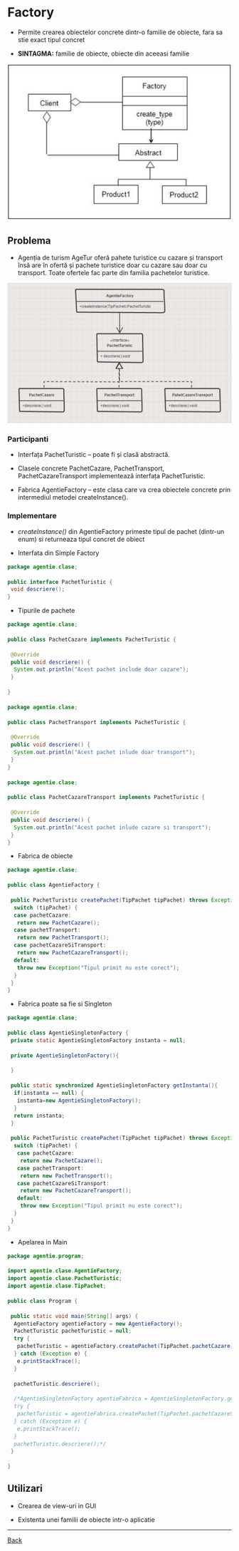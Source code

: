 # Factory

- Permite crearea obiectelor concrete dintr-o familie de obiecte, fara sa stie exact tipul concret

- **SINTAGMA:** familie de obiecte, obiecte din aceeasi familie

![Simple Factory](../img/Simple%20Factory.png)

## Problema

- Agenția de turism AgeTur oferă pahete turistice cu cazare și transport însă are în ofertă și pachete turistice doar cu cazare sau doar cu transport. Toate ofertele fac parte din familia pachetelor turistice.

![Simple Factory AgeTur](../img/SimpleFactoryAgeTur.png)

### Participanti

- Interfața PachetTuristic – poate fi și clasă abstractă.

- Clasele concrete PachetCazare, PachetTransport, PachetCazareTransport implementează interfața PachetTuristic.

- Fabrica AgentieFactory – este clasa care va crea obiectele concrete prin intermediul metodei createInstance().

### Implementare

- *createInstance()* din AgentieFactory primeste tipul de pachet (dintr-un enum) si returneaza tipul concret de obiect

- Interfata din Simple Factory

```java
package agentie.clase;

public interface PachetTuristic {
 void descriere();
}
```

- Tipurile de pachete

```java
package agentie.clase;

public class PachetCazare implements PachetTuristic {

 @Override
 public void descriere() {
  System.out.println("Acest pachet include doar cazare");
 }

}

package agentie.clase;

public class PachetTransport implements PachetTuristic {

 @Override
 public void descriere() {
  System.out.println("Acest pachet inlude doar transport");
 }
}

package agentie.clase;

public class PachetCazareTransport implements PachetTuristic {

 @Override
 public void descriere() {
  System.out.println("Acest pachet inlude cazare si transport");
 }
}
```

- Fabrica de obiecte

```java
package agentie.clase;

public class AgentieFactory {
 
 public PachetTuristic createPachet(TipPachet tipPachet) throws Exception {
  switch (tipPachet) {
  case pachetCazare:
   return new PachetCazare();
  case pachetTransport:
   return new PachetTransport();
  case pachetCazareSiTransport:
   return new PachetCazareTransport();
  default:
   throw new Exception("Tipul primit nu este corect");
  }
 }
}
```

- Fabrica poate sa fie si Singleton

```java
package agentie.clase;

public class AgentieSingletonFactory {
 private static AgentieSingletonFactory instanta = null;
 
 private AgentieSingletonFactory(){
  
 }
 
 public static synchronized AgentieSingletonFactory getInstanta(){
  if(instanta == null) {
   instanta=new AgentieSingletonFactory();
  }
  return instanta;
 }
 
 public PachetTuristic createPachet(TipPachet tipPachet) throws Exception {
  switch (tipPachet) {
   case pachetCazare:
    return new PachetCazare();
   case pachetTransport:
    return new PachetTransport();
   case pachetCazareSiTransport:
    return new PachetCazareTransport();
   default:
    throw new Exception("Tipul primit nu este corect");
  }
 }
}
```

- Apelarea in Main

```java
package agentie.program;

import agentie.clase.AgentieFactory;
import agentie.clase.PachetTuristic;
import agentie.clase.TipPachet;

public class Program {

 public static void main(String[] args) {
  AgentieFactory agentieFactory = new AgentieFactory();
  PachetTuristic pachetTuristic = null;
  try {
   pachetTuristic = agentieFactory.createPachet(TipPachet.pachetCazare);
  } catch (Exception e) {
   e.printStackTrace();
  }
  
  pachetTuristic.descriere();

  /*AgentieSingletonFactory agentieFabrica = AgentieSingletonFactory.getInstanta();
  try {
   pachetTuristic = agentieFabrica.createPachet(TipPachet.pachetCazareSiTransport);
  } catch (Exception e) {
   e.printStackTrace();
  }
  pachetTuristic.descriere();*/
 }

}
```

## Utilizari

- Crearea de view-uri in GUI

- Existenta unei familii de obiecte intr-o aplicatie

---

[Back](0_IntroducereainDesignPatterns(1))
